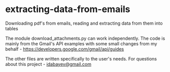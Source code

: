 # extracting-data-from-emails
Downloading pdf's from emails, reading and extracting data from them into tables

The module download_attachments.py can work independently. 
The code is mainly from the Gmail's API examples with some small changes from my behalf - https://developers.google.com/gmail/api/guides 

The other files are written specifically to the user's needs.
For questions about this project - idabayev@gmail.com
